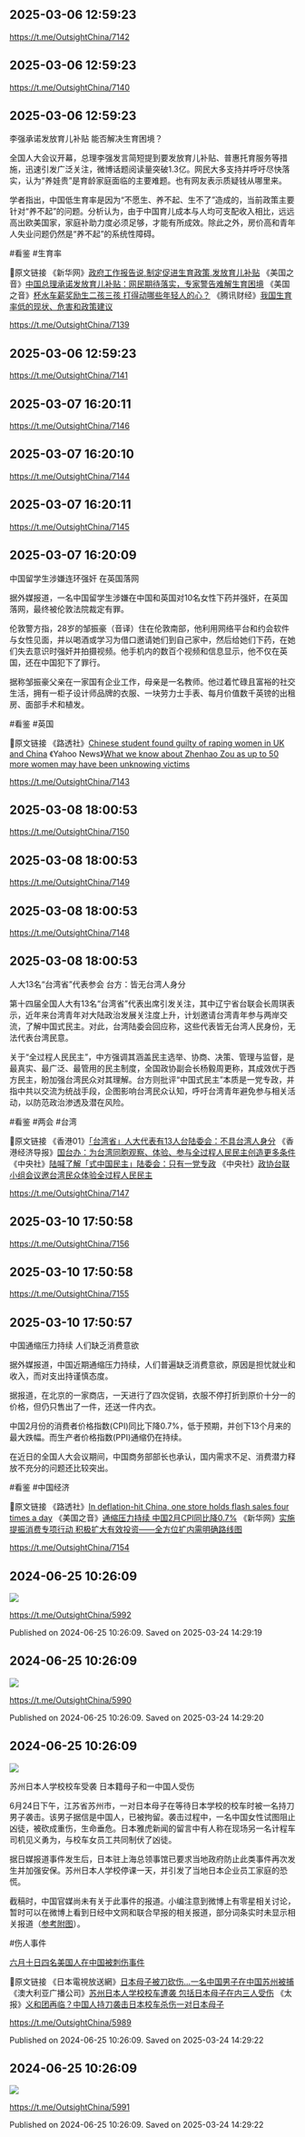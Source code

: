 
## 2025-03-06 12:59:23



https://t.me/OutsightChina/7142

## 2025-03-06 12:59:23



https://t.me/OutsightChina/7140

## 2025-03-06 12:59:23

李强承诺发放育儿补贴  能否解决生育困境？

全国人大会议开幕，总理李强发言简短提到要发放育儿补贴、普惠托育服务等措施，迅速引发广泛关注，微博话题阅读量突破1.3亿。网民大多支持并呼吁尽快落实，认为“养娃贵”是育龄家庭面临的主要难题。也有网友表示质疑钱从哪里来。

学者指出，中国低生育率是因为“不愿生、养不起、生不了”造成的，当前政策主要针对“养不起”的问题。分析认为，由于中国育儿成本与人均可支配收入相比，远远高出欧美国家，家庭补助力度必须足够，才能有所成效。除此之外，房价高和青年人失业问题仍然是“养不起”的系统性障碍。

\#看鉴 \#生育率

🔗原文链接
《新华网》[政府工作报告说,制定促进生育政策,发放育儿补贴](https://www.gov.cn/yaowen/liebiao/202503/content_7010298.htm)
《美国之音》[中国总理承诺发放育儿补贴：网民期待落实，专家警告难解生育困境](https://www.voachinese.com/a/china-premier-li-qiang-pledges-childcare-subsidies-20250305/7999116.html)
《美国之音》[杯水车薪奖励生二孩三孩 打得动哪些年轻人的心？](https://www.voachinese.com/a/can-money-subsidies-encourage-chinese-women-to-bear-three-children-20231003/7294841.html)
《腾讯财经》[我国生育率低的现状、危害和政策建议](https://news.qq.com/rain/a/20250301A01LQJ00)

https://t.me/OutsightChina/7139

## 2025-03-06 12:59:23



https://t.me/OutsightChina/7141

## 2025-03-07 16:20:11



https://t.me/OutsightChina/7146

## 2025-03-07 16:20:10



https://t.me/OutsightChina/7144

## 2025-03-07 16:20:11



https://t.me/OutsightChina/7145

## 2025-03-07 16:20:09

中国留学生涉嫌连环强奸
在英国落网

据外媒报道，一名中国留学生涉嫌在中国和英国对10名女性下药并强奸，在英国落网，最终被伦敦法院裁定有罪。

伦敦警方指，28岁的邹振豪（音译）住在伦敦南部，他利用网络平台和约会软件与女性见面，并以喝酒或学习为借口邀请她们到自己家中，然后给她们下药，在她们失去意识时强奸并拍摄视频。他手机内的数百个视频和信息显示，他不仅在英国，还在中国犯下了罪行。

据称邹振豪父亲在一家国有企业工作，母亲是一名教师。他过着忙碌且富裕的社交生活，拥有一柜子设计师品牌的衣服、一块劳力士手表、每月价值数千英镑的出租房、面部手术和植发。

\#看鉴 \#英国

🔗原文链接
《路透社》[Chinese student found guilty of raping women in UK and China](https://www.reuters.com/world/chinese-student-found-guilty-raping-women-uk-china-2025-03-05/)
《Yahoo News》[What we know about Zhenhao Zou as up to 50 more women may have been unknowing victims](https://uk.news.yahoo.com/know-zhenhao-zou-50-more-173326942.html)

https://t.me/OutsightChina/7143

## 2025-03-08 18:00:53



https://t.me/OutsightChina/7150

## 2025-03-08 18:00:53



https://t.me/OutsightChina/7149

## 2025-03-08 18:00:53



https://t.me/OutsightChina/7148

## 2025-03-08 18:00:53

人大13名“台湾省”代表参会
台方：皆无台湾人身分

第十四届全国人大有13名“台湾省”代表出席引发关注，其中辽宁省台联会长周琪表示，近年来台湾青年对大陆政治发展关注度上升，计划邀请台湾青年参与两岸交流，了解中国式民主。对此，台湾陆委会回应称，这些代表皆无台湾人民身份，无法代表台湾民意。

关于“全过程人民民主”，中方强调其涵盖民主选举、协商、决策、管理与监督，是最真实、最广泛、最管用的民主制度，全国政协副会长杨毅周更称，其成效优于西方民主，盼加强台湾民众对其理解。台方则批评“中国式民主”本质是一党专政，并指中共以交流为统战手段，企图影响台湾民众认知，呼吁台湾青年避免参与相关活动，以防范政治渗透及潜在风险。

\#看鉴 \#两会 \#台湾

🔗原文链接
《香港01》[「台湾省」人大代表有13人台陆委会：不具台湾人身分](https://www.hk01.com/%E5%8D%B3%E6%99%82%E4%B8%AD%E5%9C%8B/60216643/%E5%85%A9%E6%9C%832025-%E5%8F%B0%E7%81%A3%E7%9C%81-%E4%BA%BA%E5%A4%A7%E4%BB%A3%E8%A1%A8%E6%9C%8913%E4%BA%BA-%E5%8F%B0%E9%99%B8%E5%A7%94%E6%9C%83-%E4%B8%8D%E5%85%B7%E5%8F%B0%E7%81%A3%E4%BA%BA%E8%BA%AB%E5%88%86)
《香港经济导报》[国台办：为台湾同胞观察、体验、参与全过程人民民主创造更多条件](https://jdonline.com.hk/content_95048.html)
《中央社》[陆喊了解「式中国民主」陆委会：只有一党专政](https://www.cna.com.tw/news/acn/202503040368.aspx)
《中央社》[政协台联小组会议邀台湾民众体验全过程人民民主](https://www.cna.com.tw/news/acn/202503050391.aspx)

https://t.me/OutsightChina/7147

## 2025-03-10 17:50:58



https://t.me/OutsightChina/7156

## 2025-03-10 17:50:58



https://t.me/OutsightChina/7155

## 2025-03-10 17:50:57

中国通缩压力持续
人们缺乏消费意欲

据外媒报道，中国近期通缩压力持续，人们普遍缺乏消费意欲，原因是担忧就业和收入，而对支出持谨慎态度。

据报道，在北京的一家商店，一天进行了四次促销，衣服不停打折到原价十分一的价格，但仍只售出了一件，还送一件内衣。

中国2月份的消费者价格指数(CPI)同比下降0.7%，低于预期，并创下13个月来的最大跌幅。而生产者价格指数(PPI)通缩仍在持续。

在近日的全国人大会议期间，中国商务部部长也承认，国内需求不足、消费潜力释放不充分的问题还比较突出。


\#看鉴 \#中国经济

🔗原文链接
《路透社》[In deflation-hit China, one store holds flash sales four times a day](https://www.reuters.com/world/china/deflation-hit-china-one-store-holds-flash-sales-four-times-day-2025-03-10/)
《美国之音》[通缩压力持续 中国2月CPI同比降0.7%](https://www.voachinese.com/a/china-s-deflationary-pressures-deepen-in-february-20250309/8004101.html)
《新华网》[实施提振消费专项行动 积极扩大有效投资——全方位扩内需明确路线图](http://www.news.cn/fortune/20250309/fba3ed952b934cc38ce1ce1f5f798928/c.html)

https://t.me/OutsightChina/7154

## 2024-06-25 10:26:09
![](assets/OutsightChina/20250324_142918_626991.jpg) 



https://t.me/OutsightChina/5992

Published on 2024-06-25 10:26:09. Saved on 2025-03-24 14:29:19

## 2024-06-25 10:26:09
![](assets/OutsightChina/20250324_142918_362002.jpg) 



https://t.me/OutsightChina/5990

Published on 2024-06-25 10:26:09. Saved on 2025-03-24 14:29:20

## 2024-06-25 10:26:09
![](assets/OutsightChina/20250324_142919_149956.jpg) 

苏州日本人学校校车受袭 日本籍母子和一中国人受伤

6月24日下午，江苏省苏州市，一对日本母子在等待日本学校的校车时被一名持刀男子袭击。该男子据信是中国人，已被拘留。袭击过程中，一名中国女性试图阻止凶徒，被砍成重伤，生命垂危。日本雅虎新闻的留言中有人称在现场另一名计程车司机见义勇为，与校车女员工共同制伏了凶徒。

据日媒报道事件发生后，日本驻上海总领事馆已要求当地政府防止此类事件再次发生并加强安保。苏州日本人学校停课一天，并引发了当地日本企业员工家庭的恐慌。

截稿时，中国官媒尚未有关于此事件的报道。小编注意到微博上有零星相关讨论，暂时可以在微博上看到日经中文网和联合早报的相关报道，部分词条实时未显示相关报道（[参考附图](https://t.me/OutsightChina/5989?comment=44971)）。

 \#伤人事件

[六月十日四名美国人在中国被刺伤事件](https://t.me/OutsightChina/5934)

🔗原文链接
《日本電視放送網》[日本母子被刀砍伤…一名中国男子在中国苏州被捕](https://news.ntv.co.jp/category/international/0867c6e3761c44889d38ce3605201eed)
《澳大利亚广播公司》[苏州日本人学校校车遭袭 包括日本母子在内三人受伤](https://www.abc.net.au/chinese/2024-06-25/china-suzhou-japanese-school-bus-attacked-three-injured/104017448)
《太报》[义和团再临？中国人持刀袭击日本校车杀伤一对日本母子](https://tw.news.yahoo.com/%E7%BE%A9%E5%92%8C%E5%9C%98%E5%86%8D%E8%87%A8-%E4%B8%AD%E5%9C%8B%E4%BA%BA%E6%8C%81%E5%88%80%E8%A5%B2%E6%93%8A%E6%97%A5%E6%9C%AC%E6%A0%A1%E8%BB%8A-%E6%AE%BA%E5%82%B7-%E5%B0%8D%E6%97%A5%E6%9C%AC%E6%AF%8D%E5%AD%90-145933891.html)

https://t.me/OutsightChina/5989

Published on 2024-06-25 10:26:09. Saved on 2025-03-24 14:29:22

## 2024-06-25 10:26:09
![](assets/OutsightChina/20250324_142919_180654.jpg) 



https://t.me/OutsightChina/5991

Published on 2024-06-25 10:26:09. Saved on 2025-03-24 14:29:22
